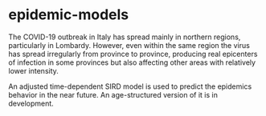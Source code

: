 # epidemic-models

The COVID-19 outbreak in Italy has spread mainly in northern regions, particularly in Lombardy. However, even within the same region the virus has spread irregularly from province to province, producing real epicenters of infection in some provinces but also affecting other areas with relatively lower intensity.

An adjusted time-dependent SIRD model is used to predict the epidemics behavior in the near future. An age-structured version of it is in development.
